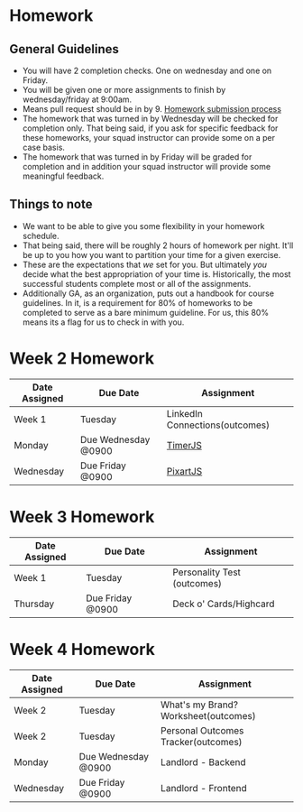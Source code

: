 # Homework

## General Guidelines
- You will have 2 completion checks. One on wednesday and one on Friday.
- You will be given one or more assignments to finish by wednesday/friday at 9:00am.
- Means pull request should be in by 9. [Homework submission process](https://github.com/ga-dc/wdi7/blob/master/homework/submission-process.md)
- The homework that was turned in by Wednesday will be checked for completion only. That being said, if you ask for specific feedback for these homeworks, your squad instructor can provide some on a per case basis.
- The homework that was turned in by Friday will be graded for completion and in addition your squad instructor will provide some meaningful feedback.

## Things to note
- We want to be able to give you some flexibility in your homework schedule.
- That being said, there will be roughly 2 hours of homework per night. It'll be up to you how you want to partition your time for a given exercise.
- These are the expectations that *we* set for you. But ultimately *you* decide what the best appropriation of your time is. Historically, the most successful students complete most or all of the assignments.
- Additionally GA, as an organization, puts out a handbook for course guidelines. In it, is a requirement for 80% of homeworks to be completed to serve as a bare minimum guideline. For us, this 80% means its a flag for us to check in with you.

# Week 2 Homework

| Date Assigned | Due Date                          | Assignment|
|---------------|--------------------------------|-----------|
| Week 1         | Tuesday                 | LinkedIn Connections(outcomes) |
| Monday        | Due Wednesday @0900                 | [TimerJS](https://github.com/ga-dc/timer_js) |
| Wednesday     | Due Friday @0900                    | [PixartJS](https://github.com/ga-dc/pixart_js) |

# Week 3 Homework
| Date Assigned | Due Date                          | Assignment|
|---------------|--------------------------------|-----------|
| Week 1 | Tuesday | Personality Test (outcomes)
| Thursday        | Due Friday @0900                 | Deck o' Cards/Highcard |

# Week 4 Homework
| Date Assigned | Due Date                          | Assignment|
|---------------|--------------------------------|-----------|
| Week 2 | Tuesday | What's my Brand? Worksheet(outcomes)|
| Week 2 | Tuesday | Personal Outcomes Tracker(outcomes)|
| Monday       | Due Wednesday @0900               | Landlord - Backend |
| Wednesday       | Due Friday @0900               | Landlord - Frontend |
